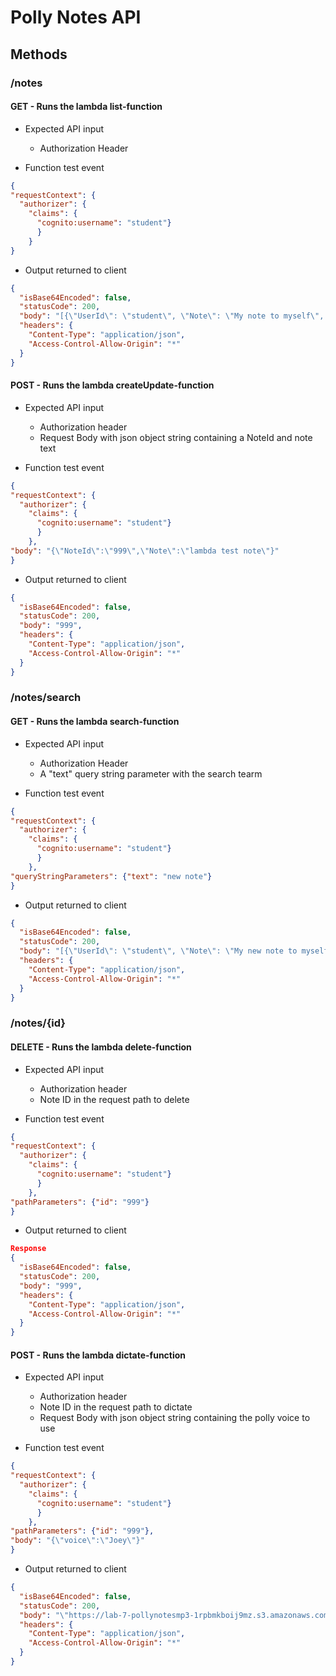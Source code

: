 # Polly Notes API

## Methods

### /notes

#### GET - Runs the lambda list-function

- Expected API input

  - Authorization Header

- Function test event

```json
{
"requestContext": {
  "authorizer": {
    "claims": {
      "cognito:username": "student"}
      }
    }
}
```

- Output returned to client

```json
{
  "isBase64Encoded": false,
  "statusCode": 200,
  "body": "[{\"UserId\": \"student\", \"Note\": \"My note to myself\", \"NoteId\": \"001\"}, {\"UserId\": \"student\", \"Note\": \"My new note to myself\", \"NoteId\": \"002\"}]",
  "headers": {
    "Content-Type": "application/json",
    "Access-Control-Allow-Origin": "*"
  }
}
```

#### POST - Runs the lambda createUpdate-function

- Expected API input

  - Authorization header
  - Request Body with json object string containing a NoteId and note text

- Function test event

```json
{
"requestContext": {
  "authorizer": {
    "claims": {
      "cognito:username": "student"}
      }
    },
"body": "{\"NoteId\":\"999\",\"Note\":\"lambda test note\"}"
}
```
  
- Output returned to client

```json
{
  "isBase64Encoded": false,
  "statusCode": 200,
  "body": "999",
  "headers": {
    "Content-Type": "application/json",
    "Access-Control-Allow-Origin": "*"
  }
}
```

### /notes/search

#### GET - Runs the lambda search-function

- Expected API input

  - Authorization Header
  - A "text" query string parameter with the search tearm

- Function test event

```json
{
"requestContext": {
  "authorizer": {
    "claims": {
      "cognito:username": "student"}
      }
    },
"queryStringParameters": {"text": "new note"}
}
```

- Output returned to client

```json
{
  "isBase64Encoded": false,
  "statusCode": 200,
  "body": "[{\"UserId\": \"student\", \"Note\": \"My new note to myself\", \"NoteId\": \"002\"}]",
  "headers": {
    "Content-Type": "application/json",
    "Access-Control-Allow-Origin": "*"
  }
}

```

### /notes/{id}

#### DELETE - Runs the lambda delete-function

- Expected API input

  - Authorization header
  - Note ID in the request path to delete

- Function test event

```json
{
"requestContext": {
  "authorizer": {
    "claims": {
      "cognito:username": "student"}
      }
    },
"pathParameters": {"id": "999"}
}
```
  
- Output returned to client

```json
Response
{
  "isBase64Encoded": false,
  "statusCode": 200,
  "body": "999",
  "headers": {
    "Content-Type": "application/json",
    "Access-Control-Allow-Origin": "*"
  }
}


```

#### POST - Runs the lambda dictate-function

- Expected API input

  - Authorization header
  - Note ID in the request path to dictate
  - Request Body with json object string containing the polly voice to use

- Function test event

```json
{
"requestContext": {
  "authorizer": {
    "claims": {
      "cognito:username": "student"}
      }
    },
"pathParameters": {"id": "999"},
"body": "{\"voice\":\"Joey\"}"
}
```
  
- Output returned to client

```json
{
  "isBase64Encoded": false,
  "statusCode": 200,
  "body": "\"https://lab-7-pollynotesmp3-1rpbmkboij9mz.s3.amazonaws.com/student/999.mp3?AWSAccessKeyId=ASIAX5E52QZYVKY7JMM2&Signature=7l%2FZC7Flq2p0tGN%2B6jY%2FlCtxHb4%3D&x-amz-security-token=IQoJb3JpZ2luX2VjEBoaCXVzLXdlc3QtMiJGMEQCIEo5z%2F9XjKAhEO32MC%2BEzGP6yOlL49Ex7FlOImXdMNlbAiAaFgVjTYYdvfoHodM74TOoIQ3YipgGnbS5l7ElgKjtjyr0AQiT%2F%2F%2F%2F%2F%2F%2F%2F%2F%2F8BEAIaDDU0MzY0NDM1NDE2MSIM0HGwy1ByEfPBG6wjKsgBsmntDn4%2ByVWJ8SwaFfcPzSntdt4ANi%2BVBxDszeBlaqED6aRVjcIA9KnHPJ67dnoy37KZv5yfV7UWXyk0Av07vWSDpUChkvtB2ofrpcRlMPR6MGFRFA56N79ITLgbGoa8fiuyLKBs72f2WFgWGWyu239J%2Bk1Wx9CLIfEnS4Vz2yxdbdVRQtK7O7j9jHy8cd97pjpANgxgKfaVTHuTXqvETgTv1Ea90aEEuJ72OAJ4R5e6Hb1v6WaXRUV%2FZsaJJwRXcsdI%2BSu7MKIwuIWxhAY64QH4VX%2BBgFE9a02jmfoG%2Bb0BYBtzYMpke4H%2BUY42t4hYSL%2BqqDtEaJX5QjE7b5rIJDz2Ousjex4%2FuDDWQgmi7fj7CBB9qVS%2BB4SROyURnN7%2BJUEYGkCKt1%2BPuyjArMbleFIkfSn%2BXYi8MYhB5suWQtwWeg7pfy9LMC5x2tmzO7%2FgzqGCsJL4QdlWWAtniFyJgsKuVUznaMXOLqCg1AZE7hliwvXhEbriWxp2GZl1BV8Kw1RcTsnClvdw4S8J4h42DZjLf1RQSpvyD8wiwt%2FUCOtllgnQEmJ%2BTib0JtcBSi6783A%3D&Expires=1619808459\"",
  "headers": {
    "Content-Type": "application/json",
    "Access-Control-Allow-Origin": "*"
  }
}

```
